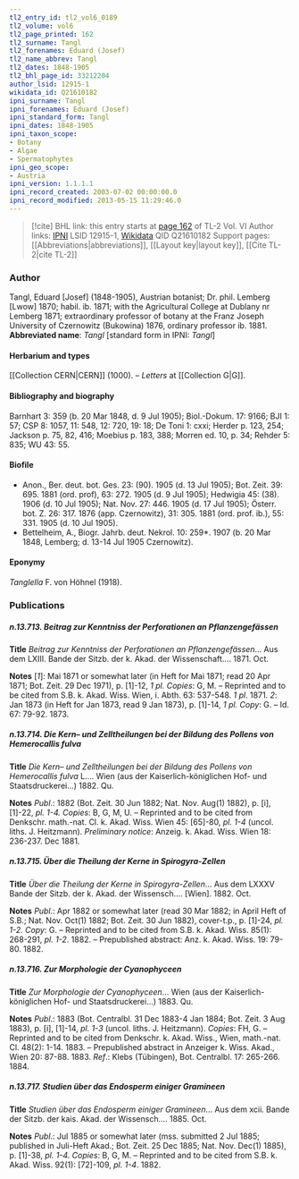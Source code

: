 ```yaml
---
tl2_entry_id: tl2_vol6_0189
tl2_volume: vol6
tl2_page_printed: 162
tl2_surname: Tangl
tl2_forenames: Eduard (Josef)
tl2_name_abbrev: Tangl
tl2_dates: 1848-1905
tl2_bhl_page_id: 33212204
author_lsid: 12915-1
wikidata_id: Q21610182
ipni_surname: Tangl
ipni_forenames: Eduard (Josef)
ipni_standard_form: Tangl
ipni_dates: 1848-1905
ipni_taxon_scope: 
- Botany
- Algae
- Spermatophytes
ipni_geo_scope: 
- Austria
ipni_version: 1.1.1.1
ipni_record_created: 2003-07-02 00:00:00.0
ipni_record_modified: 2013-05-15 11:29:46.0
---
```


> [!cite] BHL link: this entry starts at [page 162](https://www.biodiversitylibrary.org/page/33212204) of TL-2 Vol. VI
> Author links: [IPNI](https://www.ipni.org/a/12915-1) LSID 12915-1, [Wikidata](https://www.wikidata.org/wiki/Q21610182) QID Q21610182
> Support pages: [[Abbreviations|abbreviations]], [[Layout key|layout key]], [[Cite TL-2|cite TL-2]]

### Author

Tangl, Eduard \[Josef\] (1848-1905), Austrian botanist; Dr. phil. Lemberg \[Lwow\] 1870; habil. ib. 1871; with the Agricultural College at Dublany nr Lemberg 1871; extraordinary professor of botany at the Franz Joseph University of Czernowitz (Bukowina) 1876, ordinary professor ib. 1881. 
**Abbreviated name**: *Tangl* \[standard form in IPNI: *Tangl*\]

#### Herbarium and types

[[Collection CERN|CERN]] (1000). – *Letters* at [[Collection G|G]].

#### Bibliography and biography

Barnhart 3: 359 (b. 20 Mar 1848, d. 9 Jul 1905); Biol.-Dokum. 17: 9166; BJI 1: 57; CSP 8: 1057, 11: 548, 12: 720, 19: 18; De Toni 1: cxxi; Herder p. 123, 254; Jackson p. 75, 82, 416; Moebius p. 183, 388; Morren ed. 10, p. 34; Rehder 5: 835; WU 43: 55.

#### Biofile

- Anon., Ber. deut. bot. Ges. 23: (90). 1905 (d. 13 Jul 1905); Bot. Zeit. 39: 695. 1881 (ord. prof), 63: 272. 1905 (d. 9 Jul 1905); Hedwigia 45: (38). 1906 (d. 10 Jul 1905); Nat. Nov. 27: 446. 1905 (d. 17 Jul 1905); Österr. bot. Z. 26: 317. 1876 (app. Czernowitz), 31: 305. 1881 (ord. prof. ib.), 55: 331. 1905 (d. 10 Jul 1905).
- Bettelheim, A., Biogr. Jahrb. deut. Nekrol. 10: 259\*. 1907 (b. 20 Mar 1848, Lemberg; d. 13-14 Jul 1905 Czernowitz).

#### Eponymy

*Tanglella* F. von Höhnel (1918).

### Publications

##### n.13.713. Beitrag zur Kenntniss der Perforationen an Pflanzengefässen

**Title**
*Beitrag zur Kenntniss der Perforationen an Pflanzengefässen*... Aus dem LXIII. Bande der Sitzb. der k. Akad. der Wissenschaft.... 1871. Oct.

**Notes**
\[*1*\]: Mai 1871 or somewhat later (in Heft for Mai 1871; read 20 Apr 1871; Bot. Zeit. 29 Dec 1971), p. \[1\]-12, *1 pl. Copies*: G, M. – Reprinted and to be cited from S.B. k. Akad. Wiss. Wien, i. Abth. 63: 537-548. *1 pl*. 1871.
*2*: Jan 1873 (in Heft for Jan 1873, read 9 Jan 1873), p. \[1\]-14, *1 pl. Copy*: G. – Id. 67: 79-92. 1873.

##### n.13.714. Die Kern– und Zelltheilungen bei der Bildung des Pollens von Hemerocallis fulva

**Title**
*Die Kern– und Zelltheilungen bei der Bildung des Pollens von Hemerocallis fulva* L.... Wien (aus der Kaiserlich-königlichen Hof- und Staatsdruckerei...) 1882. Qu.

**Notes**
*Publ*.: 1882 (Bot. Zeit. 30 Jun 1882; Nat. Nov. Aug(1) 1882), p. \[i\], \[1\]-22, *pl. 1-4. Copies*: B, G, M, U. – Reprinted and to be cited from Denkschr. math.-nat. Cl. k. Akad. Wiss. Wien 45: \[65\]-80, *pl. 1-4* (uncol. liths. J. Heitzmann).
*Preliminary notice*: Anzeig. k. Akad. Wiss. Wien 18: 236-237. Dec 1881.

##### n.13.715. Über die Theilung der Kerne in Spirogyra-Zellen

**Title**
*Über die Theilung der Kerne in Spirogyra-Zellen*... Aus dem LXXXV Bande der Sitzb. der k. Akad. der Wissensch.... \[Wien\]. 1882. Oct.

**Notes**
*Publ*.: Apr 1882 or somewhat later (read 30 Mar 1882; in April Heft of S.B.; Nat. Nov. Oct(1) 1882; Bot. Zeit. 30 Jun 1882), cover-t.p., p. \[1\]-24, *pl. 1-2. Copy*: G. – Reprinted and to be cited from S.B. k. Akad. Wiss. 85(1): 268-291, *pl. 1-2*. 1882. – Prepublished abstract: Anz. k. Akad. Wiss. 19: 79-80. 1882.

##### n.13.716. Zur Morphologie der Cyanophyceen

**Title**
*Zur Morphologie der Cyanophyceen*... Wien (aus der Kaiserlich-königlichen Hof- und Staatsdruckerei...) 1883. Qu.

**Notes**
*Publ*.: 1883 (Bot. Centralbl. 31 Dec 1883-4 Jan 1884; Bot. Zeit. 3 Aug 1883), p. \[i\], \[1\]-14, *pl. 1-3* (uncol. liths. J. Heitzmann). *Copies*: FH, G. – Reprinted and to be cited from Denkschr. k. Akad. Wiss., Wien, math.-nat. Cl. 48(2): 1-14. 1883. – Prepublished abstract in Anzeiger k. Wiss. Akad., Wien 20: 87-88. 1883.
*Ref*.: Klebs (Tübingen), Bot. Centralbl. 17: 265-266. 1884.

##### n.13.717. Studien über das Endosperm einiger Gramineen

**Title**
*Studien über das Endosperm einiger Gramineen*... Aus dem xcii. Bande der Sitzb. der kais. Akad. der Wissensch.... 1885. Oct.

**Notes**
*Publ*.: Jul 1885 or somewhat later (mss. submitted 2 Jul 1885; published in Juli-Heft Akad.; Bot. Zeit. 25 Dec 1885; Nat. Nov. Dec(1) 1885), p. \[1\]-38, *pl. 1-4. Copies*: B, G, M. – Reprinted and to be cited from S.B. k. Akad. Wiss. 92(1): \[72\]-109, *pl. 1-4*. 1882.

